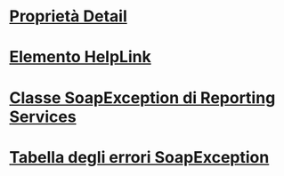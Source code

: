 # [Proprietà Detail](detail-property.md)
# [Elemento HelpLink](helplink-element.md)
# [Classe SoapException di Reporting Services](reporting-services-soapexception-class.md)
# [Tabella degli errori SoapException](soapexception-errors-table.md)
